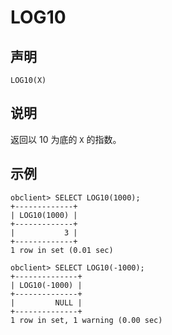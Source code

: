 LOG10 
==========================



声明 
-----------------------

```unknow
LOG10(X)
```



说明 
-----------------------

返回以 10 为底的 `X` 的指数。

示例 
-----------------------

```unknow
obclient> SELECT LOG10(1000);
+-------------+
| LOG10(1000) |
+-------------+
|           3 |
+-------------+
1 row in set (0.01 sec)

obclient> SELECT LOG10(-1000);
+--------------+
| LOG10(-1000) |
+--------------+
|         NULL |
+--------------+
1 row in set, 1 warning (0.00 sec)
```


